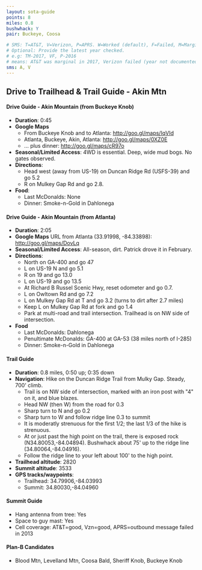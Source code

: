 ```yaml
---
layout: sota-guide
points: 8
miles: 0.8
bushwhack: Y
pair: Buckeye, Coosa

# SMS: T=AT&T, V=Verizon, P=APRS. W=Worked (default), F=Failed, M=Marginal (some failed).
# Optional: Provide the latest year checked.
# e.g: TM-2017, VF, P-2016
# means: AT&T was marginal in 2017, Verizon failed (year not documented), APRS worked in 2016.
sms: A, V
---
```

Drive to Trailhead & Trail Guide - Akin Mtn
--------------------------------------------------------
#### Drive Guide - Akin Mountain (from Buckeye Knob)

* **Duration**: 0:45
* **Google Maps** 
    * From Buckeye Knob and to Atlanta: http://goo.gl/maps/IqVId
    * Atlanta, Buckeye, Akin, Atlanta:  http://goo.gl/maps/0XZ0E
    * ... plus dinner: http://goo.gl/maps/cR97o
* **Seasonal/Limited Access**: 4WD is essential.  Deep, wide mud bogs.  No gates observed.
* **Directions**:
    * Head west (away from US-19) on Duncan Ridge Rd (USFS-39) and go 5.2
    * R on Mulkey Gap Rd and go 2.8.
* **Food**: 
    * Last McDonalds: None
    * Dinner: Smoke-n-Gold in Dahlonega

#### Drive Guide - Akin Mountain (from Atlanta)

* **Duration**: 2:05
* **Google Maps** URL from Atlanta (33.91998, -84.33898): http://goo.gl/maps/DovLq
* **Seasonal/Limited Access**: All-season, dirt. Patrick drove it in February.
* **Directions**:
    * North on GA-400 and go 47
    * L on US-19 N and go 5.1
    * R on 19 and go 13.0
    * L on US-19 and go 13.5
    * At Richard B Russel Scenic Hwy, reset odometer and go 0.7.
    * L on Owltown Rd and go 7.2
    * L on Mulkey Gap Rd at T and go 3.2 (turns to dirt after 2.7 miles)
    * Keep L on Mulkey Gap Rd at fork and go 1.4
    * Park at multi-road and trail intersection.  Trailhead is on NW side of intersection.
* **Food**
    * Last McDonalds: Dahlonega
    * Penultimate McDonalds: GA-400 at GA-53 (38 miles north of I-285)
    * Dinner: Smoke-n-Gold in Dahlonega

#### Trail Guide

* **Duration**: 0.8 miles, 0:50 up; 0:35 down 
* **Navigation**: Hike on the Duncan Ridge Trail from Mulky Gap. Steady, 700' climb.
    * Trail is on NW side of intersection, marked with an iron post with "4" on it, and blue blazes.
    * Head NW (then W) from the road for 0.3
    * Sharp turn to N and go 0.2
    * Sharp turn to W and follow ridge line 0.3 to summit
    * It is moderatly strenuous for the first 1/2; the last 1/3 of the hike is strenuous.
    * At or just past the high point on the trail, there is exposed rock (N34.80053,-84.04894).  Bushwhack about 75' up to the ridge line (34.80064,-84.04916).  
    * Follow the ridge line to your left about 100' to the high point.
* **Trailhead altitude**: 2820
* **Summit altitude**: 3533
* **GPS tracks/waypoints**:
    * Trailhead: 34.79906,-84.03993
    * Summit: 34.80030,-84.04960

#### Summit Guide

* Hang antenna from tree: Yes
* Space to guy mast: Yes
* Cell coverage: AT&T=good, Vzn=good, APRS=outbound message failed in 2013

#### Plan-B Candidates

* Blood Mtn, Levelland Mtn, Coosa Bald, Sheriff Knob, Buckeye Knob
